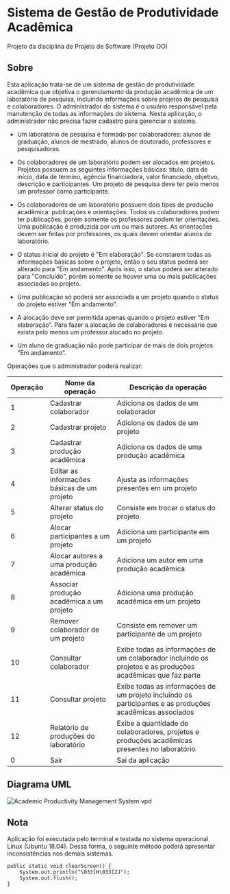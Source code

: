 # Sistema de Gestão de Produtividade Acadêmica

Projeto da disciplina de Projeto de Software (Projeto OO)

## Sobre

Esta aplicação trata-se de um sistema de gestão de produtividade acadêmica que objetiva o gerenciamento da produção acadêmica de um laboratório de pesquisa, incluindo informações sobre projetos de pesquisa e colaboradores. O administrador do sistema é o usuário responsável pela manutenção de todas as informações do sistema. Nesta aplicação, o administrador não precisa fazer cadastro para gerenciar o sistema.
  
  + Um laboratório de pesquisa é formado por colaboradores: alunos de graduação, alunos de mestrado, alunos de doutorado, professores e pesquisadores.
  
  + Os colaboradores de um laboratório podem ser alocados em projetos. Projetos possuem as seguintes informações básicas: título, data de início, data de término, agência financiadora, valor financiado, objetivo, descrição e participantes. Um projeto de pesquisa deve ter pelo menos um professor como participante.
  
  + Os colaboradores de um laboratório possuem dois tipos de produção acadêmica: publicações e orientações. Todos os colaboradores podem ter publicações, porém somente os professores podem ter orientações. Uma publicação é produzida por um ou mais autores. As orientações devem ser feitas por professores, os quais devem orientar alunos do laboratório.
  
  + O status inicial do projeto é "Em elaboração". Se constarem todas as informações básicas sobre o projeto, então o seu status poderá ser alterado para "Em andamento". Após isso, o status poderá ser alterado para "Concluído", porém somente se houver uma ou mais publicações associadas ao projeto.
  
  + Uma publicação só poderá ser associada a um projeto quando o status do projeto estiver “Em andamento”.
  
  + A alocação deve ser permitida apenas quando o projeto estiver “Em elaboração”. Para fazer a alocação de colaboradores é necessário que exista pelo menos um professor alocado no projeto. 
  
  + Um aluno de graduação não pode participar de mais de dois projetos "Em andamento”.
  
Operações que o administrador poderá realizar:

Operação | Nome da operação | Descrição da operação
------------- | ------------- | -------------------
1 | Cadastrar colaborador | Adiciona os dados de um colaborador
2 | Cadastrar projeto | Adiciona os dados de um projeto
3 | Cadastrar produção acadêmica | Adiciona os dados de uma produção acadêmica
4 | Editar as informações básicas de um projeto | Ajusta as informações presentes em um projeto
5 | Alterar status do projeto | Consiste em trocar o status do projeto
6 | Alocar participantes a um projeto | Adiciona um participante em um projeto 
7 | Alocar autores a uma produção acadêmica | Adiciona um autor em uma produção acadêmica
8 | Associar produção acadêmica a um projeto | Adiciona uma produção acadêmica em um projeto
9 | Remover colaborador de um projeto | Consiste em remover um participante de um projeto
10 | Consultar colaborador | Exibe todas as informações de um colaborador incluindo os projetos e as produções acadêmicas que faz parte
11 | Consultar projeto | Exibe todas as informações de um projeto incluindo os participantes e as produções acadêmicas associados
12 | Relatório de produções do laboratório | Exibe a quantidade de colaboradores, projetos e produções acadêmicas presentes no laboratório
0 | Sair | Sai da aplicação

## Diagrama UML

![Academic Productivity Management System vpd](https://user-images.githubusercontent.com/32077255/104824243-d4641200-582e-11eb-8b62-087ad0f75069.png)

## Nota

Aplicação foi executada pelo terminal e testada no sistema operacional Linux (Ubuntu 18.04). Dessa forma, o seguinte método poderá apresentar inconsistências nos demais sistemas.
```
public static void clearScreen() {
	System.out.println("\033[H\033[2J");
	System.out.flush();
}

